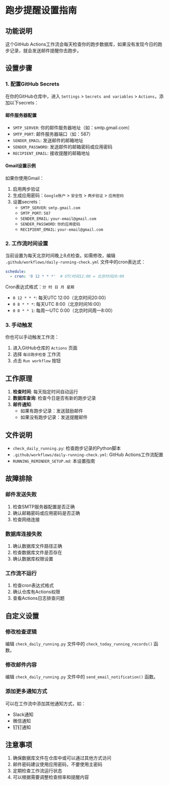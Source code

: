 # 跑步提醒设置指南

## 功能说明

这个GitHub Actions工作流会每天检查你的跑步数据库，如果没有发现今日的跑步记录，就会发送邮件提醒你去跑步。

## 设置步骤

### 1. 配置GitHub Secrets

在你的GitHub仓库中，进入 `Settings` > `Secrets and variables` > `Actions`，添加以下secrets：

#### 邮件服务器配置
- `SMTP_SERVER`: 你的邮件服务器地址（如：smtp.gmail.com）
- `SMTP_PORT`: 邮件服务器端口（如：587）
- `SENDER_EMAIL`: 发送邮件的邮箱地址
- `SENDER_PASSWORD`: 发送邮件的邮箱密码或应用密码
- `RECIPIENT_EMAIL`: 接收提醒的邮箱地址

#### Gmail设置示例
如果你使用Gmail：
1. 启用两步验证
2. 生成应用密码：`Google账户` > `安全性` > `两步验证` > `应用密码`
3. 设置secrets：
   - `SMTP_SERVER`: `smtp.gmail.com`
   - `SMTP_PORT`: `587`
   - `SENDER_EMAIL`: `your-email@gmail.com`
   - `SENDER_PASSWORD`: `你的应用密码`
   - `RECIPIENT_EMAIL`: `your-email@gmail.com`

### 2. 工作流时间设置

当前设置为每天北京时间晚上8点检查。如需修改，编辑 `.github/workflows/daily-running-check.yml` 文件中的cron表达式：

```yaml
schedule:
  - cron: '0 12 * * *'  # UTC时间12:00 = 北京时间20:00
```

Cron表达式格式：`分 时 日 月 星期`
- `0 12 * * *`: 每天UTC 12:00（北京时间20:00）
- `0 8 * * *`: 每天UTC 8:00（北京时间16:00）
- `0 0 * * 1`: 每周一UTC 0:00（北京时间周一8:00）

### 3. 手动触发

你也可以手动触发工作流：
1. 进入GitHub仓库的 `Actions` 页面
2. 选择 `每日跑步检查` 工作流
3. 点击 `Run workflow` 按钮

## 工作原理

1. **检查时间**: 每天指定时间自动运行
2. **数据库查询**: 检查今日是否有新的跑步记录
3. **邮件通知**: 
   - 如果有跑步记录：发送鼓励邮件
   - 如果没有跑步记录：发送提醒邮件

## 文件说明

- `check_daily_running.py`: 检查跑步记录的Python脚本
- `.github/workflows/daily-running-check.yml`: GitHub Actions工作流配置
- `RUNNING_REMINDER_SETUP.md`: 本设置指南

## 故障排除

### 邮件发送失败
1. 检查SMTP服务器配置是否正确
2. 确认邮箱密码或应用密码是否正确
3. 检查网络连接

### 数据库连接失败
1. 确认数据库文件路径正确
2. 检查数据库文件是否存在
3. 确认数据库权限设置

### 工作流不运行
1. 检查cron表达式格式
2. 确认仓库有Actions权限
3. 查看Actions日志排查问题

## 自定义设置

### 修改检查逻辑
编辑 `check_daily_running.py` 文件中的 `check_today_running_records()` 函数。

### 修改邮件内容
编辑 `check_daily_running.py` 文件中的 `send_email_notification()` 函数。

### 添加更多通知方式
可以在工作流中添加其他通知方式，如：
- Slack通知
- 微信通知
- 钉钉通知

## 注意事项

1. 确保数据库文件在仓库中或可以通过其他方式访问
2. 邮件密码建议使用应用密码，不要使用主密码
3. 定期检查工作流运行状态
4. 可以根据需要调整检查频率和提醒内容
